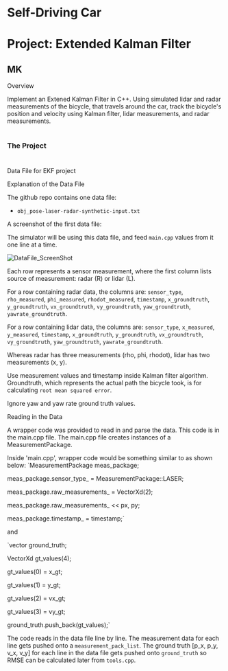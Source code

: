 # **Self-Driving Car**
# **Project: Extended Kalman Filter**

## MK

Overview

Implement an Extened Kalman Filter in C++. Using simulated lidar and radar measurements of the bicycle, that travels around the car, track the bicycle's position and velocity using Kalman filter, lidar measurements, and radar measurements.

#
### The Project

[//]: # (Image References)

[image1]: ./Writeup_IV/DataFile_ScreenShot.png "DataFile_ScreenShot"
[image2]: ./Writeup_IV/.png ""

#
Data File for EKF project

Explanation of the Data File

The github repo contains one data file:

- `obj_pose-laser-radar-synthetic-input.txt`

A screenshot of the first data file:

The simulator will be using this data file, and feed `main.cpp` values from it one line at a time.

![][image1]

Each row represents a sensor measurement, where the first column lists source of measurement: radar (R) or lidar (L).

For a row containing radar data, the columns are: `sensor_type`, `rho_measured`, `phi_measured`, `rhodot_measured`, `timestamp`, `x_groundtruth`, `y_groundtruth`, `vx_groundtruth`, `vy_groundtruth`, `yaw_groundtruth`, `yawrate_groundtruth`.

For a row containing lidar data, the columns are: `sensor_type`, `x_measured`, `y_measured`, `timestamp`, `x_groundtruth`, `y_groundtruth`, `vx_groundtruth`, `vy_groundtruth`, `yaw_groundtruth`, `yawrate_groundtruth`.

Whereas radar has three measurements (rho, phi, rhodot), lidar has two measurements (x, y).

Use measurement values and timestamp inside Kalman filter algorithm. Groundtruth, which represents the actual path the bicycle took, is for calculating `root mean squared error`.

Ignore yaw and yaw rate ground truth values.


Reading in the Data

A wrapper code was provided to read in and parse the data. This code is in the main.cpp file. The main.cpp file creates instances of a MeasurementPackage.

Inside 'main.cpp', wrapper code would be something similar to as shown below:
`MeasurementPackage meas_package;

meas_package.sensor_type_ = MeasurementPackage::LASER;

meas_package.raw_measurements_ = VectorXd(2);

meas_package.raw_measurements_ << px, py;

meas_package.timestamp_ = timestamp;`

and

`vector<VectorXd> ground_truth;

VectorXd gt_values(4);

gt_values(0) = x_gt;

gt_values(1) = y_gt; 

gt_values(2) = vx_gt;

gt_values(3) = vy_gt;

ground_truth.push_back(gt_values);`

The code reads in the data file line by line. The measurement data for each line gets pushed onto a `measurement_pack_list`. The ground truth [p_x, p_y, v_x, v_y] for each line in the data file gets pushed onto `ground_truth` so RMSE can be calculated later from `tools.cpp`.
